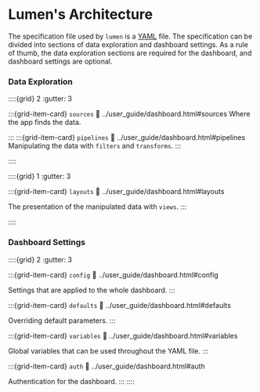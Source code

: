 # Lumen's Architecture

The specification file used by `lumen` is a [YAML](https://en.wikipedia.org/wiki/YAML) file. The specification can be divided into sections of data exploration and dashboard settings. As a rule of thumb, the data exploration sections are required for the dashboard, and dashboard settings are optional.

### Data Exploration

::::{grid} 2
:gutter: 3

:::{grid-item-card} `sources`
:link: ../user_guide/dashboard.html#sources
Where the app finds the data.

:::
:::{grid-item-card} `pipelines`
:link: ../user_guide/dashboard.html#pipelines
Manipulating the data with `filters` and `transforms`.
:::

::::

::::{grid} 1
:gutter: 3

:::{grid-item-card} `layouts`
:link: ../user_guide/dashboard.html#layouts

The presentation of the manipulated data with `views`.
:::

::::


### Dashboard Settings

::::{grid} 2
:gutter: 3

:::{grid-item-card} `config`
:link: ../user_guide/dashboard.html#config

Settings that are applied to the whole dashboard.
:::

:::{grid-item-card} `defaults`
:link: ../user_guide/dashboard.html#defaults

Overriding default parameters.
:::

:::{grid-item-card} `variables`
:link: ../user_guide/dashboard.html#variables

Global variables that can be used throughout the YAML file.
:::

:::{grid-item-card} `auth`
:link: ../user_guide/dashboard.html#auth

Authentication for the dashboard.
:::
::::
